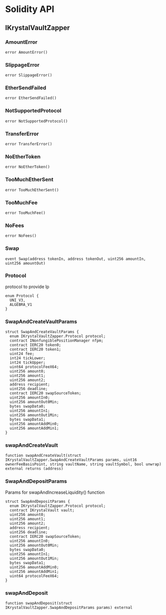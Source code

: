 # Solidity API

## IKrystalVaultZapper

### AmountError

```solidity
error AmountError()
```

### SlippageError

```solidity
error SlippageError()
```

### EtherSendFailed

```solidity
error EtherSendFailed()
```

### NotSupportedProtocol

```solidity
error NotSupportedProtocol()
```

### TransferError

```solidity
error TransferError()
```

### NoEtherToken

```solidity
error NoEtherToken()
```

### TooMuchEtherSent

```solidity
error TooMuchEtherSent()
```

### TooMuchFee

```solidity
error TooMuchFee()
```

### NoFees

```solidity
error NoFees()
```

### Swap

```solidity
event Swap(address tokenIn, address tokenOut, uint256 amountIn, uint256 amountOut)
```

### Protocol

protocol to provide lp

```solidity
enum Protocol {
  UNI_V3,
  ALGEBRA_V1
}
```

### SwapAndCreateVaultParams

```solidity
struct SwapAndCreateVaultParams {
  enum IKrystalVaultZapper.Protocol protocol;
  contract INonfungiblePositionManager nfpm;
  contract IERC20 token0;
  contract IERC20 token1;
  uint24 fee;
  int24 tickLower;
  int24 tickUpper;
  uint64 protocolFeeX64;
  uint256 amount0;
  uint256 amount1;
  uint256 amount2;
  address recipient;
  uint256 deadline;
  contract IERC20 swapSourceToken;
  uint256 amountIn0;
  uint256 amountOut0Min;
  bytes swapData0;
  uint256 amountIn1;
  uint256 amountOut1Min;
  bytes swapData1;
  uint256 amountAddMin0;
  uint256 amountAddMin1;
}
```

### swapAndCreateVault

```solidity
function swapAndCreateVault(struct IKrystalVaultZapper.SwapAndCreateVaultParams params, uint16 ownerFeeBasisPoint, string vaultName, string vaultSymbol, bool unwrap) external returns (address)
```

### SwapAndDepositParams

Params for swapAndIncreaseLiquidity() function

```solidity
struct SwapAndDepositParams {
  enum IKrystalVaultZapper.Protocol protocol;
  contract IKrystalVault vault;
  uint256 amount0;
  uint256 amount1;
  uint256 amount2;
  address recipient;
  uint256 deadline;
  contract IERC20 swapSourceToken;
  uint256 amountIn0;
  uint256 amountOut0Min;
  bytes swapData0;
  uint256 amountIn1;
  uint256 amountOut1Min;
  bytes swapData1;
  uint256 amountAddMin0;
  uint256 amountAddMin1;
  uint64 protocolFeeX64;
}
```

### swapAndDeposit

```solidity
function swapAndDeposit(struct IKrystalVaultZapper.SwapAndDepositParams params) external
```

